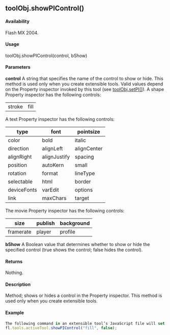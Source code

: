 ## toolObj.showPIControl()

#### Availability

Flash MX 2004.

#### Usage

toolObj.showPIControl(control, bShow)

#### Parameters

**control** A string that specifies the name of the control to show or hide. This method is used only when you create extensible tools. Valid values depend on the Property inspector invoked by this tool (see [toolObj.setPI()](#!AdobeDocs/developers-animatesdk-docs/master/ToolObj_object/toolObj7.md)).
A shape Property inspector has the following controls:

|        |      |
|--------|------|
| stroke | fill |

A text Property inspector has the following controls:

| type        | font         | pointsize   |
|-------------|--------------|-------------|
| color       | bold         | italic      |
| direction   | alignLeft    | alignCenter |
| alignRight  | alignJustify | spacing     |
| position    | autoKern     | small       |
| rotation    | format       | lineType    |
| selectable  | html         | border      |
| deviceFonts | varEdit      | options     |
| link        | maxChars     | target      |

The movie Property inspector has the following controls:

| size      | publish | background |
|-----------|---------|------------|
| framerate | player  | profile    |

**bShow** A Boolean value that determines whether to show or hide the specified control (true shows the control; false
hides the control).

#### Returns

Nothing.

#### Description

Method; shows or hides a control in the Property inspector. This method is used only when you create extensible tools.

#### Example

```javascript
The following command in an extensible tool’s JavaScript file will set Flash to not show the fill options in the Property inspector for that tool:
fl.tools.activeTool.showPIControl("fill", false);

```